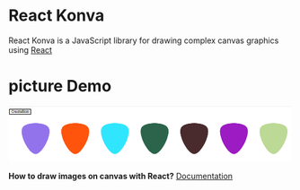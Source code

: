 # React Konva

React Konva is a JavaScript library for drawing complex canvas graphics using [React](https://reactjs.org/)

# picture Demo

![Demo](./img.png)

**How to draw images on canvas with React?**
[Documentation](https://konvajs.org/docs/react/Images.html)